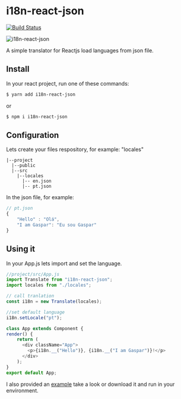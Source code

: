 # i18n-react-json

[![Build Status](https://travis-ci.com/gasparteixeira/i18n-react-json.svg?branch=master)](https://travis-ci.com/gasparteixeira/i18n-react-json)

![i18n-react-json](https://user-images.githubusercontent.com/390818/47250702-4bae5f80-d3f4-11e8-8ce8-de33556b3a53.gif)

A simple translator for Reactjs load languages from json file.

## Install

In your react project, run one of these commands:

```sh
$ yarn add i18n-react-json
```

or

```sh
$ npm i i18n-react-json
```

## Configuration

Lets create your files respository, for example: "locales"

```
|--project
  |--public
  |--src
    |--locales
      |-- en.json
      |-- pt.json
```

In the json file, for example:

```js
// pt.json
{
    "Hello" : "Olá",
    "I am Gaspar": "Eu sou Gaspar"
}
```

## Using it

In your App.js lets import and set the language.

```js
//project/src/App.js
import Translate from "i18n-react-json";
import locales from "./locales";

// call tranlation
const i18n = new Translate(locales);

//set default language
i18n.setLocale("pt");

class App extends Component {
render() {
    return (
      <div className="App">
        <p>{i18n.__("Hello")}, {i18n.__("I am Gaspar")}!</p>
      </div>
    );
}
export default App;
```

I also provided an [example](https://github.com/gasparteixeira/i18n-react-json/tree/master/example) take a look or download it and run in your environment.

